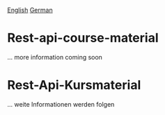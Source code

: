 [English](#Rest-api-course-material) 
[German](#Rest-Api-Kursmaterial)

# Rest-api-course-material

... more information coming soon

# Rest-Api-Kursmaterial 

... weite Informationen werden folgen
